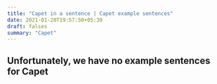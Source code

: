 ```yaml
---
title: "Capet in a sentence | Capet example sentences"
date: 2021-01-20T19:57:50+05:30
draft: falses
summary: "Capet"
---
```

## Unfortunately, we have no example sentences for Capet                 
